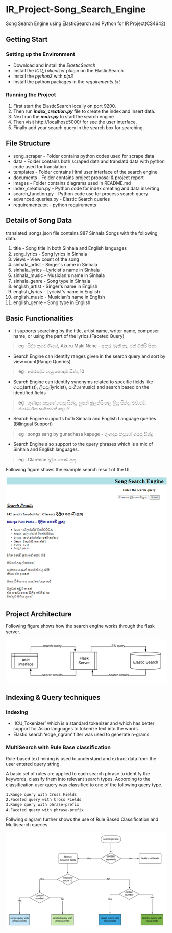 # IR_Project-Song_Search_Engine
Song Search Engine using ElasticSearch and Python for IR Project(CS4642)

## Getting Start
### Setting up the Environment
* Download and Install the _ElasticSearch_
* Install the _ICU_Tokenizer_ plugin on the ElasticSearch
* Install the _python3_ with _pip3_
* Install the python packages in the _requirements.txt_

### Running the Project
1. First start the ElasticSearch locally on port 9200.
2. Then run **_index_creation.py_** file to create the index and insert data.
3. Next run the **_main.py_** to start the search engine
4. Then visit http://localhost:5000/ for see the user interface.
5. Finally add your search query in the search box for searching.

## File Structure
* song_scraper - Folder contains python codes used for scrape data
* data - Folder contains both scraped data and translatd data with python code used for translation
* templates - Folder contains Html user interface of the search engine
* documents - Folder contains project proposal & project report
* images - Folder contains diagrams used in README.md
* index_creation.py - Python code for index creating and data inserting
* search_function.py - Python code use for process search query
* advanced_queries.py - Elastic Search queries
* requirements.txt - python requirements 

## Details of Song Data
translated_songs.json file contains 987 Sinhala Songs with the following data.
1. title - Song title in both Sinhala and English languages
2. song_lyrics - Song lyrics in Sinhala
3. views - View count of the song
4. sinhala_artist - Singer's name in Sinhala
5. sinhala_lyrics - Lyricist's name in Sinhala
6. sinhala_music - Musician's name in Sinhala
7. sinhala_genre - Song type in Sinhala
8. english_artist - Singer's name in English
9. english_lyrics - Lyricist's name in English
10. english_music - Musician's name in English
11. english_genre - Song type in English

## Basic Functionalities
* It supports searching by the title, artist
name, writer name, composer name, or using the part of the lyrics.(Faceted Query)
> eg : රිද්ම කුවේණියේ, Akuru Maki Nehe – අකුරු මැකී නෑ,  රන් ටිකිරි සිනා
* Search Engine can identify ranges given in the search query and sort by view count(Range Queries)
> eg : අමරදේව ගැයු හොඳම සින්දු 10
* Search Engine can identify synonyms related to specific fields like ගයපු(artist), ලියපු(lyricist), සංගීත(music) and search
based on the identified fields
> eg : ගුණදාස කපුගේ ගයපු සින්දු, ලුෂන් බුලත්සිංහල ලියූ සින්දු, එච්.එම්. ජයවර්ධන සංගීතවත් කල ගී
* Search Engine supports both Sinhala and English Language queries (Bilingual Support)
> eg : songs sang by gunadhasa kapuge - ගුණදාස කපුගේ ගයපු සින්දු
* Search Engine also support to the query phrases which is a mix of Sinhala and English languages.
> eg : Clarence දිලීප පොඩි පුතූ

Following figure shows the example search result of the UI.

![Search Example of UI](./images/search_example.PNG)

## Project Architecture

Following figure shows how the search engine works through the flask server.

![Search Engine Architecture](./images/architecture.png)

## Indexing & Query techniques

### Indexing
* 'ICU_Tokenizer’ which is a standard tokenizer and which has better support for Asian languages to tokenize text into the words. 
* Elastic search ‘edge_ngram’ filter was used to generate n-grams. 

### MultiSearch with Rule Base classification
Rule-based text mining is used to understand and extract data from the user entered query
string. 

A basic set of rules are applied to each search phrase to identify the keywords, classify them into relevant search types. Acoording to the classification user query was classified to one of the following query type.
    
    1.Range query with Cross Fields
    2.Faceted query with Cross Fields
    3.Range query with phrase-prefix
    4.Faceted query with phrase-prefix
    
Follwing diagram further shows the use of Rule Based Classification and Multisearch queries.

![MultiSearch with Rule Base classification](./images/rule_based.png)